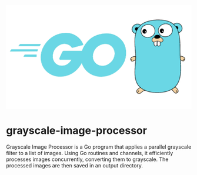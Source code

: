 ![alt text](assets/external/Golang.png?raw=true "GoLang Logo")
# grayscale-image-processor
Grayscale Image Processor is a Go program that applies a parallel grayscale filter to a list of images.
Using Go routines and channels, it efficiently processes images concurrently, converting them to grayscale. The processed images are then saved in an output directory. 